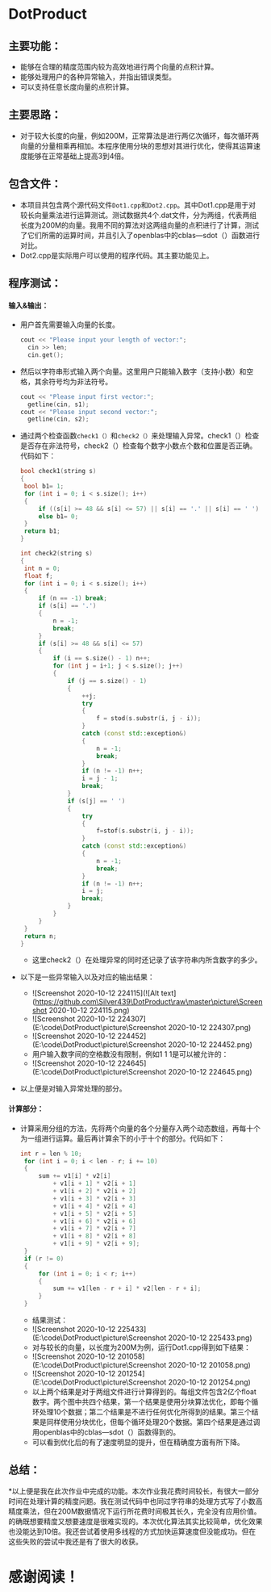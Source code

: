 # DotProduct
## 主要功能：
* 能够在合理的精度范围内较为高效地进行两个向量的点积计算。
* 能够处理用户的各种异常输入，并指出错误类型。
* 可以支持任意长度向量的点积计算。
## 主要思路：
* 对于较大长度的向量，例如200M，正常算法是进行两亿次循环，每次循环两向量的分量相乘再相加。本程序使用分块的思想对其进行优化，使得其运算速度能够在正常基础上提高3到4倍。
## 包含文件：
* 本项目共包含两个源代码文件`Dot1.cpp`和`Dot2.cpp`。其中Dot1.cpp是用于对较长向量乘法进行运算测试。测试数据共4个.dat文件，分为两组，代表两组长度为200M的向量。我用不同的算法对这两组向量的点积进行了计算，测试了它们所需的运算时间，并且引入了openblas中的cblas—sdot（）函数进行对比。
* Dot2.cpp是实际用户可以使用的程序代码。其主要功能见上。
## 程序测试：
####  输入&输出：
* 用户首先需要输入向量的长度。

  ```c++
  cout << "Please input your length of vector:";
  	cin >> len;
  	cin.get();
  ```
  
* 然后以字符串形式输入两个向量。这里用户只能输入数字（支持小数）和空格，其余符号均为非法符号。
  
  ```c++
  cout << "Please input first vector:";
  	getline(cin, s1);
  cout << "Please input second vector:";
  	getline(cin, s2);
  ```
  
 * 通过两个检查函数`check1（）`和`check2（）`来处理输入异常。check1（）检查是否存在非法符号，check2（）检查每个数字小数点个数和位置是否正确。代码如下：
  
   ```c++
   bool check1(string s)
   {
   	bool b1= 1;
   	for (int i = 0; i < s.size(); i++)
   	{
   		if ((s[i] >= 48 && s[i] <= 57) || s[i] == '.' || s[i] == ' ') continue;
   		else b1= 0;
   	}
   	return b1;
   }
   ```
   
   ```c++
   int check2(string s)
   {
   	int n = 0;
   	float f;
   	for (int i = 0; i < s.size(); i++)
   	{
   		if (n == -1) break;
   		if (s[i] == '.')
   		{
   			n = -1;
   			break;
   		}
   		if (s[i] >= 48 && s[i] <= 57)
   		{
   			if (i == s.size() - 1) n++;
   			for (int j = i+1; j < s.size(); j++)
   			{
   				if (j == s.size() - 1)
   				{
   					++j;
   					try
   					{
   						f = stod(s.substr(i, j - i));
   					}
   					catch (const std::exception&)
   					{
   						n = -1;
   						break;
   					}
   					if (n != -1) n++;
   					i = j - 1;
   					break;
   				}
   				if (s[j] == ' ')
   				{
   					try
   					{
   						f=stof(s.substr(i, j - i));
   					}
   					catch (const std::exception&)
   					{
   						n = -1;
   						break;
   					}
   					if (n != -1) n++;
   					i = j;
   					break;
   				}
   			}
   		}
   	}
   	return n;
   }
   ```
   * 这里check2（）在处理异常的同时还记录了该字符串内所含数字的多少。
 * 以下是一些异常输入以及对应的输出结果：
   
   * ![Screenshot 2020-10-12 224115](![Alt text](https://github.com\Silver439\DotProduct\raw\master\picture\Screenshot 2020-10-12 224115.png)
   * ![Screenshot 2020-10-12 224307](E:\code\DotProduct\picture\Screenshot 2020-10-12 224307.png)
   * ![Screenshot 2020-10-12 224452](E:\code\DotProduct\picture\Screenshot 2020-10-12 224452.png)
   * 用户输入数字间的空格数没有限制，例如1     1 1是可以被允许的：
   * ![Screenshot 2020-10-12 224645](E:\code\DotProduct\picture\Screenshot 2020-10-12 224645.png)
 * 以上便是对输入异常处理的部分。
#### 计算部分：
* 计算采用分组的方法，先将两个向量的各个分量存入两个动态数组，再每十个为一组进行运算。最后再计算余下的小于十个的部分。代码如下：

   ```c++
  int r = len % 10;
  	for (int i = 0; i < len - r; i += 10)
  	{
  		sum += v1[i] * v2[i]
  			+ v1[i + 1] * v2[i + 1]
  			+ v1[i + 2] * v2[i + 2]
  			+ v1[i + 3] * v2[i + 3]
  			+ v1[i + 4] * v2[i + 4]
  			+ v1[i + 5] * v2[i + 5]
  			+ v1[i + 6] * v2[i + 6]
  			+ v1[i + 7] * v2[i + 7]
  			+ v1[i + 8] * v2[i + 8]
  			+ v1[i + 9] * v2[i + 9];
  	}
  	if (r != 0)
  	{
  		for (int i = 0; i < r; i++)
  		{
  			sum += v1[len - r + i] * v2[len - r + i];
  		}
  	}
  ```
   * 结果测试：
   * ![Screenshot 2020-10-12 225433](E:\code\DotProduct\picture\Screenshot 2020-10-12 225433.png)
   * 对与较长的向量，以长度为200M为例，运行Dot1.cpp得到如下结果：
   * ![Screenshot 2020-10-12 201058](E:\code\DotProduct\picture\Screenshot 2020-10-12 201058.png)
   * ![Screenshot 2020-10-12 201254](E:\code\DotProduct\picture\Screenshot 2020-10-12 201254.png)
   * 以上两个结果是对于两组文件进行计算得到的。每组文件包含2亿个float数字。两个图中共四个结果，第一个结果是使用分块算法优化，即每个循环处理10个数据；第二个结果是不进行任何优化所得到的结果。第三个结果是同样使用分块优化，但每个循环处理20个数据。第四个结果是通过调用openblas中的cblas—sdot（）函数得到的。
   * 可以看到优化后的有了速度明显的提升，但在精确度方面有所下降。
## 总结：
 *以上便是我在此次作业中完成的功能。本次作业我花费时间较长，有很大一部分时间在处理计算的精度问题。我在测试代码中也同过字符串的处理方式写了小数高精度乘法，但在200M数据情况下运行所花费时间极其长久，完全没有应用价值。的确既想要精度又想要速度是很难实现的。本次优化算法其实比较简单，优化效果也没能达到10倍。我还尝试着使用多线程的方式加快运算速度但没能成功。但在这些失败的尝试中我还是有了很大的收获。

# 感谢阅读！
